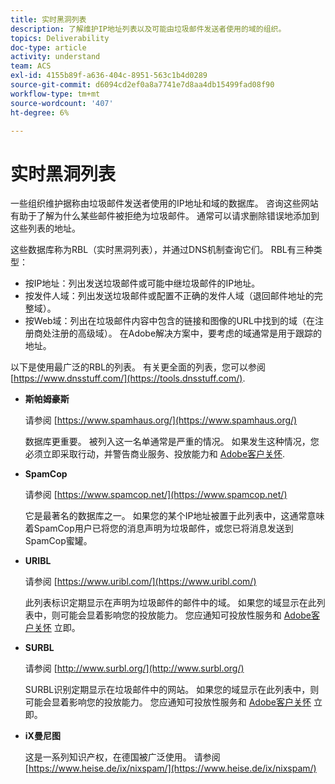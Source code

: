 ```yaml
---
title: 实时黑洞列表
description: 了解维护IP地址列表以及可能由垃圾邮件发送者使用的域的组织。
topics: Deliverability
doc-type: article
activity: understand
team: ACS
exl-id: 4155b89f-a636-404c-8951-563c1b4d0289
source-git-commit: d6094cd2ef0a8a7741e7d8aa4db15499fad08f90
workflow-type: tm+mt
source-wordcount: '407'
ht-degree: 6%

---
```


# 实时黑洞列表

一些组织维护据称由垃圾邮件发送者使用的IP地址和域的数据库。 咨询这些网站有助于了解为什么某些邮件被拒绝为垃圾邮件。 通常可以请求删除错误地添加到这些列表的地址。

这些数据库称为RBL（实时黑洞列表），并通过DNS机制查询它们。 RBL有三种类型：

* 按IP地址：列出发送垃圾邮件或可能中继垃圾邮件的IP地址。
* 按发件人域：列出发送垃圾邮件或配置不正确的发件人域（退回邮件地址的完整域）。
* 按Web域：列出在垃圾邮件内容中包含的链接和图像的URL中找到的域（在注册商处注册的高级域）。 在Adobe解决方案中，要考虑的域通常是用于跟踪的地址。

以下是使用最广泛的RBL的列表。 有关更全面的列表，您可以参阅 [https://www.dnsstuff.com/](https://tools.dnsstuff.com/).

* **斯帕姆豪斯**

   请参阅 [https://www.spamhaus.org/](https://www.spamhaus.org/)

   数据库更重要。 被列入这一名单通常是严重的情况。 如果发生这种情况，您必须立即采取行动，并警告商业服务、投放能力和 [Adobe客户关怀](https://helpx.adobe.com/cn/enterprise/admin-guide.html/enterprise/using/support-for-experience-cloud.ug.html).

* **SpamCop**

   请参阅 [https://www.spamcop.net/](https://www.spamcop.net/)

   它是最著名的数据库之一。 如果您的某个IP地址被置于此列表中，这通常意味着SpamCop用户已将您的消息声明为垃圾邮件，或您已将消息发送到SpamCop蜜罐。

* **URIBL**

   请参阅 [https://www.uribl.com/](https://www.uribl.com/)

   此列表标识定期显示在声明为垃圾邮件的邮件中的域。 如果您的域显示在此列表中，则可能会显着影响您的投放能力。 您应通知可投放性服务和 [Adobe客户关怀](https://helpx.adobe.com/enterprise/admin-guide.html/enterprise/using/support-for-experience-cloud.ug.html) 立即。

* **SURBL**

   请参阅 [http://www.surbl.org/](http://www.surbl.org/)

   SURBL识别定期显示在垃圾邮件中的网站。 如果您的域显示在此列表中，则可能会显着影响您的投放能力。 您应通知可投放性服务和 [Adobe客户关怀](https://helpx.adobe.com/enterprise/admin-guide.html/enterprise/using/support-for-experience-cloud.ug.html) 立即。

* **iX曼尼图**

   这是一系列知识产权，在德国被广泛使用。 请参阅 [https://www.heise.de/ix/nixspam/](https://www.heise.de/ix/nixspam/)

<!--* SORBS

  [https://www.nl.sorbs.net](https://www.nl.sorbs.net) compiles a list of IP addresses that are reputed to be dynamic IP address (i.e. attributed temporarily to ISP subscribers) or "open relay" addresses. Certain domains check whether the IP address of a sender is not listed on this site before accepting email. Checking the IP addresses on this site can prove useful.-->
